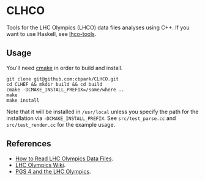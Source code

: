 CLHCO
=====

Tools for the LHC Olympics (LHCO) data files analyses using C++. If you want to use Haskell, see [lhco-tools](https://github.com/cbpark/lhco-tools).

## Usage

You'll need [cmake](http://www.cmake.org) in order to build and install.

```shell
git clone git@github.com:cbpark/CLHCO.git
cd CLHEF && mkdir build && cd build
cmake -DCMAKE_INSTALL_PREFIX=/some/where ..
make
make install
```

Note that it will be installed in `/usr/local` unless you specify the path for the installation via `-DCMAKE_INSTALL_PREFIX`. See `src/test_parse.cc` and `src/test_render.cc` for the example usage.

## References

- [How to Read LHC Olympics Data Files](http://madgraph.phys.ucl.ac.be/Manual/lhco.html).
- [LHC Olympics Wiki](http://www.jthaler.net/olympicswiki/doku.php).
- [PGS 4 and the LHC Olympics](http://online.kitp.ucsb.edu/online/lhco_c06/conway/).
